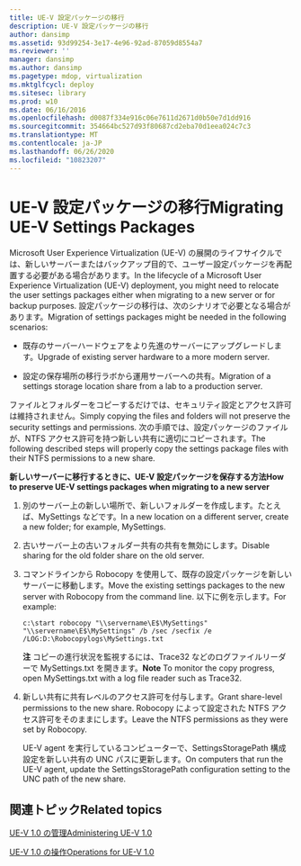 ```yaml
---
title: UE-V 設定パッケージの移行
description: UE-V 設定パッケージの移行
author: dansimp
ms.assetid: 93d99254-3e17-4e96-92ad-87059d8554a7
ms.reviewer: ''
manager: dansimp
ms.author: dansimp
ms.pagetype: mdop, virtualization
ms.mktglfcycl: deploy
ms.sitesec: library
ms.prod: w10
ms.date: 06/16/2016
ms.openlocfilehash: d0087f334e916c06e7611d2671d0b50e7d1dd916
ms.sourcegitcommit: 354664bc527d93f80687cd2eba70d1eea024c7c3
ms.translationtype: MT
ms.contentlocale: ja-JP
ms.lasthandoff: 06/26/2020
ms.locfileid: "10823207"
---
```

# <span data-ttu-id="4782e-103">UE-V 設定パッケージの移行</span><span class="sxs-lookup"><span data-stu-id="4782e-103">Migrating UE-V Settings Packages</span></span>


<span data-ttu-id="4782e-104">Microsoft User Experience Virtualization (UE-V) の展開のライフサイクルでは、新しいサーバーまたはバックアップ目的で、ユーザー設定パッケージを再配置する必要がある場合があります。</span><span class="sxs-lookup"><span data-stu-id="4782e-104">In the lifecycle of a Microsoft User Experience Virtualization (UE-V) deployment, you might need to relocate the user settings packages either when migrating to a new server or for backup purposes.</span></span> <span data-ttu-id="4782e-105">設定パッケージの移行は、次のシナリオで必要となる場合があります。</span><span class="sxs-lookup"><span data-stu-id="4782e-105">Migration of settings packages might be needed in the following scenarios:</span></span>

-   <span data-ttu-id="4782e-106">既存のサーバーハードウェアをより先進のサーバーにアップグレードします。</span><span class="sxs-lookup"><span data-stu-id="4782e-106">Upgrade of existing server hardware to a more modern server.</span></span>

-   <span data-ttu-id="4782e-107">設定の保存場所の移行ラボから運用サーバーへの共有。</span><span class="sxs-lookup"><span data-stu-id="4782e-107">Migration of a settings storage location share from a lab to a production server.</span></span>

<span data-ttu-id="4782e-108">ファイルとフォルダーをコピーするだけでは、セキュリティ設定とアクセス許可は維持されません。</span><span class="sxs-lookup"><span data-stu-id="4782e-108">Simply copying the files and folders will not preserve the security settings and permissions.</span></span> <span data-ttu-id="4782e-109">次の手順では、設定パッケージのファイルが、NTFS アクセス許可を持つ新しい共有に適切にコピーされます。</span><span class="sxs-lookup"><span data-stu-id="4782e-109">The following described steps will properly copy the settings package files with their NTFS permissions to a new share.</span></span>

**<span data-ttu-id="4782e-110">新しいサーバーに移行するときに、UE-V 設定パッケージを保存する方法</span><span class="sxs-lookup"><span data-stu-id="4782e-110">How to preserve UE-V settings packages when migrating to a new server</span></span>**

1.  <span data-ttu-id="4782e-111">別のサーバー上の新しい場所で、新しいフォルダーを作成します。たとえば、MySettings などです。</span><span class="sxs-lookup"><span data-stu-id="4782e-111">In a new location on a different server, create a new folder; for example, MySettings.</span></span>

2.  <span data-ttu-id="4782e-112">古いサーバー上の古いフォルダー共有の共有を無効にします。</span><span class="sxs-lookup"><span data-stu-id="4782e-112">Disable sharing for the old folder share on the old server.</span></span>

3.  <span data-ttu-id="4782e-113">コマンドラインから Robocopy を使用して、既存の設定パッケージを新しいサーバーに移動します。</span><span class="sxs-lookup"><span data-stu-id="4782e-113">Move the existing settings packages to the new server with Robocopy from the command line.</span></span> <span data-ttu-id="4782e-114">以下に例を示します。</span><span class="sxs-lookup"><span data-stu-id="4782e-114">For example:</span></span>

    ``` syntax
    c:\start robocopy "\\servername\E$\MySettings" "\\servername\E$\MySettings" /b /sec /secfix /e /LOG:D:\Robocopylogs\MySettings.txt
    ```

    <span data-ttu-id="4782e-115">**注** コピーの進行状況を監視するには、Trace32 などのログファイルリーダーで MySettings.txt を開きます。</span><span class="sxs-lookup"><span data-stu-id="4782e-115">**Note** To monitor the copy progress, open MySettings.txt with a log file reader such as Trace32.</span></span>

     

4.  <span data-ttu-id="4782e-116">新しい共有に共有レベルのアクセス許可を付与します。</span><span class="sxs-lookup"><span data-stu-id="4782e-116">Grant share-level permissions to the new share.</span></span> <span data-ttu-id="4782e-117">Robocopy によって設定された NTFS アクセス許可をそのままにします。</span><span class="sxs-lookup"><span data-stu-id="4782e-117">Leave the NTFS permissions as they were set by Robocopy.</span></span>

    <span data-ttu-id="4782e-118">UE-V agent を実行しているコンピューターで、SettingsStoragePath 構成設定を新しい共有の UNC パスに更新します。</span><span class="sxs-lookup"><span data-stu-id="4782e-118">On computers that run the UE-V agent, update the SettingsStoragePath configuration setting to the UNC path of the new share.</span></span>

## <span data-ttu-id="4782e-119">関連トピック</span><span class="sxs-lookup"><span data-stu-id="4782e-119">Related topics</span></span>


[<span data-ttu-id="4782e-120">UE-V 1.0 の管理</span><span class="sxs-lookup"><span data-stu-id="4782e-120">Administering UE-V 1.0</span></span>](administering-ue-v-10.md)

[<span data-ttu-id="4782e-121">UE-V 1.0 の操作</span><span class="sxs-lookup"><span data-stu-id="4782e-121">Operations for UE-V 1.0</span></span>](operations-for-ue-v-10.md)

 

 





